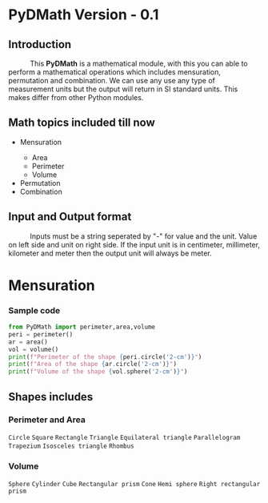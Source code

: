 # PyDMath Version - 0.1
## Introduction
&#160;&#160;&#160;&#160;&#160;&#160;&#160;&#160;&#160;&#160; This **PyDMath** is a mathematical module, with this you can able to perform a mathematical operations 
which includes mensuration, permutation and combination. We can use any use any type of measurement units but the output will return in SI standard units.
This makes differ from other Python modules.

## Math topics included till now
<ul>
  <li>Mensuration</li>
  <ul>
    <li>Area</li>
    <li>Perimeter</li>
    <li>Volume</li>
   </ul>
  <li>Permutation</li>
  <li>Combination</li>
</ul>

## Input and Output format
&#160;&#160;&#160;&#160;&#160;&#160;&#160;&#160;&#160;&#160; Inputs must be a string seperated by "-" for value and the unit. Value on left side and unit on right side. If the input unit is in centimeter, millimeter, kilometer and meter then the output unit will always be meter.

# Mensuration
### Sample code
```python
from PyDMath import perimeter,area,volume
peri = perimeter()
ar = area()
vol = volume()
print(f"Perimeter of the shape {peri.circle('2-cm')}")
print(f"Area of the shape {ar.circle('2-cm')}")
print(f"Volume of the shape {vol.sphere('2-cm')}")
```

## Shapes includes
### Perimeter and Area
```Circle``` ```Square``` ```Rectangle``` ```Triangle``` ```Equilateral triangle``` ```Parallelogram``` ```Trapezium``` ```Isosceles triangle``` ```Rhombus```
### Volume
```Sphere``` ```Cylinder``` ```Cube``` ```Rectangular prism``` ```Cone``` ```Hemi sphere``` ```Right rectangular prism``` 
